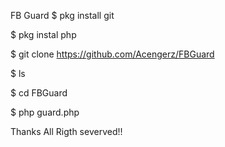 FB Guard
$ pkg install git

$ pkg instal php

$ git clone https://github.com/Acengerz/FBGuard

$ ls

$ cd FBGuard

$ php guard.php

Thanks All Rigth severved!!
